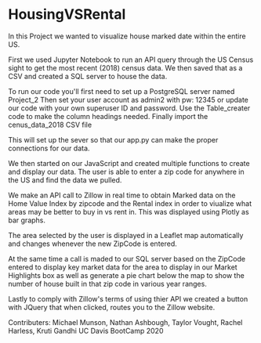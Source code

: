 # HousingVSRental
In this Project we wanted to visualize house marked date within the entire US.

First we used Jupyter Notebook to run an API query through the US Census sight to get the most recent (2018) census data.
We then saved that as a CSV and created a SQL server to house the data. 

To run our code you'll first need to set up a PostgreSQL server named Project_2
Then set your user account as admin2 with pw: 12345 or update our code with your own superuser ID and password. 
Use the Table_creater code to make the column headings needed.
Finally import the cenus_data_2018 CSV file

This will set up the sever so that our app.py can make the proper connections for our data.

We then started on our JavaScript and created multiple functions to create and display our data.
The user is able to enter a zip code for anywhere in the US and find the data we pulled.

We make an API call to Zillow in real time to obtain Marked data on the Home Value Index by zipcode and the Rental index in order to viualize what areas may be better to buy in vs rent in. This was displayed using Plotly as bar graphs. 

The area selected by the user is displayed in a Leaflet map automatically and changes whenever the new ZipCode is entered.

At the same time a call is maded to our SQL server based on the ZipCode entered to display key market data for the area to display in our Market Highlights box as well as generate a pie chart below the map to show the number of house built in that zip code in various year ranges. 

Lastly to comply with Zillow's terms of using thier API we created a button with JQuery that when clicked, routes you to the Zillow website. 

Contributers: Michael Munson, Nathan Ashbough, Taylor Vought, Rachel Harless, Kruti Gandhi
UC Davis BootCamp 2020
